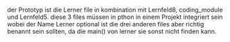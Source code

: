 der Prototyp ist die Lerner file in kombination mit Lernfeld8, coding_module und Lernfeld5.
diese 3 files müssen in pthon in einem Projekt integriert sein wobei der Name Lerner optional ist die drei anderen files aber richtig benannt sein sollten,
da die main() von lerner sie sonst nicht finden kann.
